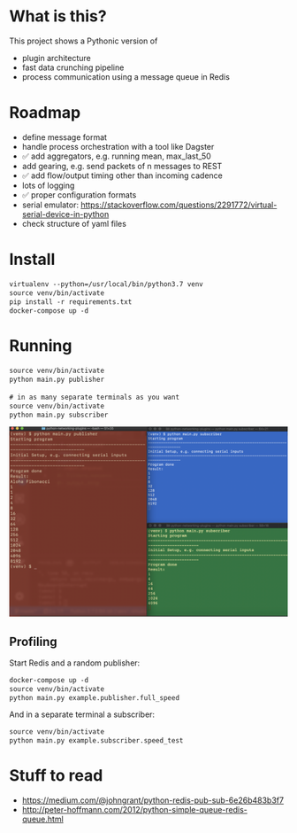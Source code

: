 # What is this?

This project shows a Pythonic version of

- plugin architecture
- fast data crunching pipeline
- process communication using a message queue in Redis

# Roadmap

- define message format
- handle process orchestration with a tool like Dagster
- ✅ add aggregators, e.g. running mean, max_last_50
- add gearing, e.g. send packets of n messages to REST
- ✅ add flow/output timing other than incoming cadence
- lots of logging
- ✅ proper configuration formats
- serial emulator: https://stackoverflow.com/questions/2291772/virtual-serial-device-in-python
- check structure of yaml files


# Install

```
virtualenv --python=/usr/local/bin/python3.7 venv
source venv/bin/activate
pip install -r requirements.txt
docker-compose up -d
```

# Running

```
source venv/bin/activate
python main.py publisher

# in as many separate terminals as you want
source venv/bin/activate
python main.py subscriber
```
![terminal](docs/queueing.png "Cool queuing example")


## Profiling


Start Redis and a random publisher:

```
docker-compose up -d
source venv/bin/activate
python main.py example.publisher.full_speed
```

And in a separate terminal a subscriber:

```
source venv/bin/activate
python main.py example.subscriber.speed_test
````

# Stuff to read

- https://medium.com/@johngrant/python-redis-pub-sub-6e26b483b3f7
- http://peter-hoffmann.com/2012/python-simple-queue-redis-queue.html